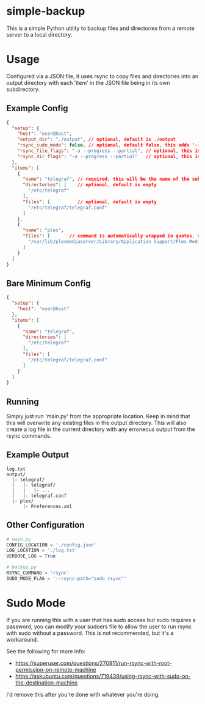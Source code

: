 # simple-backup

This is a simple Python utility to backup files and directories from a remote 
server to a local directory.


# Usage

Configured via a JSON file, it uses rsync to copy files and directories into an 
output directory with each 'item' in the JSON file being in its own 
subdirectory.

## Example Config
```json
{
  "setup": {
    "host": "user@host",
    "output_dir": "./output", // optional, default is ./output
    "rsync_sudo_mode": false, // optional, default false, this adds '--rsync-path="sudo rsync"' to the rsync command
    "rsync_file_flags": "-a --progress --partial", // optional, this is the default
    "rsync_dir_flags": "-a --progress --partial"   // optional, this is the default
  },
  "items": [
    {
      "name": "telegraf", // required, this will be the name of the subdirectory in the output directory
      "directories": [    // optional, default is empty
        "/etc/telegraf"
      ],
      "files": [          // optional, default is empty
        "/etc/telegraf/telegraf.conf"
      ]
    },
    {
      "name": "plex",
      "files": [       // command is automatically wrapped in quotes, spaces are ok
        "/var/lib/plexmediaserver/Library/Application Support/Plex Media Server/Preferences.xml"
      ]
    }
  ]
}
```

## Bare Minimum Config
```json
{
  "setup": {
    "host": "user@host"
  },
  "items": [
    {
      "name": "telegraf",
      "directories": [
        "/etc/telegraf"
      ],
      "files": [
        "/etc/telegraf/telegraf.conf"
      ]
    }
  ]
}
```

## Running
Simply just run 'main.py' from the appropriate location. Keep in mind that this 
will overwrite any existing files in the output directory. This will also create
a log file in the current directory with any erroneous output from the rsync
commands.

## Example Output
```
log.txt
output/
  |- telegraf/
  |   |- telegraf/
  |   |   |- ...
  |   |- telegraf.conf
  |- plex/
      |- Preferences.xml
```

## Other Configuration
```python
# main.py
CONFIG_LOCATION = './config.json'
LOG_LOCATION = './log.txt'
VERBOSE_LOG = True

# backup.py
RSYNC_COMMAND = 'rsync'
SUDO_MODE_FLAG = '--rsync-path="sudo rsync"'

```

# Sudo Mode
If you are running this with a user that has sudo access but sudo requires a 
password, you can modify your sudoers file to allow the user to run rsync with
sudo without a password. This is not recommended, but it's a workaround. 

See the following for more info:
- https://superuser.com/questions/270911/run-rsync-with-root-permission-on-remote-machine
- https://askubuntu.com/questions/719439/using-rsync-with-sudo-on-the-destination-machine

I'd remove this after you're done with whatever you're doing.